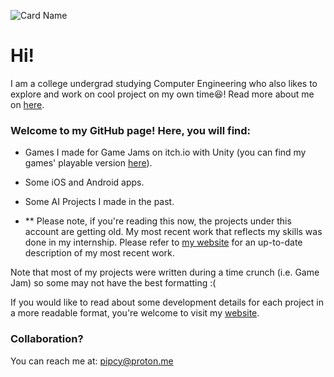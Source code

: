 

![Card Name](https://cardivo.vercel.app/api?name=Pipcy✨&description=%F0%9F%91%A8%E2%80%8D%F0%9F%8F%AB%20SWE,%20AI%20Engineer,%20Game%20Dev%20&site=%F0%9F%8E%93%20B\.S\.%20Computer%20Engineering&image=https://miraculoussoft.com/wp-content/themes/miraculous/images/mobapp.gif&backgroundColor=%231a0033&fontColor=%23ffffff&pattern=topography&colorPattern=%23eaeaea&opacity=0.1)
# Hi!

I am a college undergrad studying Computer Engineering who also likes to explore and work on cool project on my own time😆! Read more about me on [here](https://pippipi.com).

### Welcome to my GitHub page! Here, you will find:

- Games I made for Game Jams on itch.io with Unity (you can find my games' playable version [here](https://pipcy.itch.io)).
- Some iOS and Android apps.
- Some AI Projects I made in the past.

- ** Please note, if you're reading this now, the projects under this account are getting old. My most recent work that reflects my skills was done in my internship. Please refer to [my website](https://pippipi.com) for an up-to-date description of my most recent work.

Note that most of my projects were written during a time crunch (i.e. Game Jam) so some may not have the best formatting :(

If you would like to read about some development details for each project in a more readable format, you're welcome to visit my [website](https://pippipi.com).

### Collaboration?
You can reach me at: pipcy@proton.me
<!--
**Pipcy/Pipcy** is a ✨ _special_ ✨ repository because its `README.md` (this file) appears on your GitHub profile.

Here are some ideas to get you started:

- 🔭 I’m currently working on ...
- 🌱 I’m currently learning ...
- 👯 I’m looking to collaborate on ...
- 🤔 I’m looking for help with ...
- 💬 Ask me about ...
- 📫 How to reach me: ...
- 😄 Pronouns: ...
- ⚡ Fun fact: ...
-->
